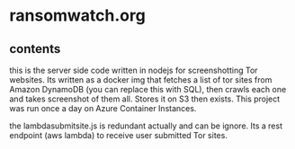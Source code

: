 # ransomwatch.org

## contents

this is the server side code written in nodejs for screenshotting Tor websites.
Its written as a docker img that fetches a list of tor sites from Amazon DynamoDB (you can replace this with SQL), then crawls each one and takes screenshot of them all. Stores it on S3 then exists.
This project was run once a day on Azure Container Instances.


the lambdasubmitsite.js is redundant actually and can be ignore. Its a rest endpoint (aws lambda) to receive user submitted Tor sites.
